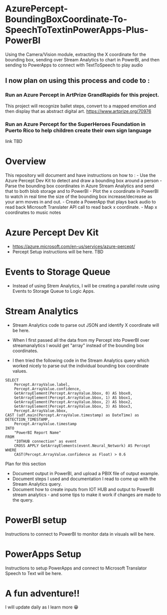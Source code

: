 # AzurePercept-BoundingBoxCoordinate-To-SpeechToTextinPowerApps-Plus-PowerBI
Using the Camera/Vision module, extracting the X coordinate for the bounding box, sending over Stream Analytics to chart in PowerBI, and then sending to PowerApps to connect with TextToSpeech to play audio

## I now plan on using this process and code to :
### Run an Azure Percept in ArtPrize GrandRapids for this project.  
This project will recognize ballet steps, convert to a mapped emotion and then display that as abstract digital art. 
https://www.artprize.org/70976
### Run an Azure Percept for the SuperHeroes Foundation in Puerto Rico to help children create their own sign language
link TBD

# Overview
This repository will document and have instructions on how to :
     - Use the Azure Percept Dev Kit to detect and draw a bounding box around a person
     - Parse the bounding box coordinates in Azure Stream Analytics and send that to both blob storage and to PowerBI
     - Plot the x coordinate in PowerBI to watch in real time the size of the bounding box increase/decrease as your arm moves in and out.
     - Create a PowerApp that plays back audio to read back Microsoft Translater API call to read back x coordinate.
     - Map x coordinates to music notes 
# Azure Percept Dev Kit
- https://azure.microsoft.com/en-us/services/azure-percept/
- Percept Setup instructions will be here.  TBD

# Events to Storage Queue
- Instead of using Strem Analytics, I will be creating a parallel route using Events to Storage Queue to Logic Apps.

# Stream Analytics
- Stream Analytics code to parse out JSON and identify X coordinate will be here.
      
- When I first passed all the data from my Percept into PowerBI over streamanalytics I would get "array" instead of the bounding box coordinates.
- I then tried the following code in the Stream Analytics query which worked nicely to parse out the individual bounding box coordinate values.

```
SELECT
    Percept.ArrayValue.label,
    Percept.ArrayValue.confidence,
    GetArrayElement(Percept.ArrayValue.bbox, 0) AS bbox0,
    GetArrayElement(Percept.ArrayValue.bbox, 1) AS bbox1,
    GetArrayElement(Percept.ArrayValue.bbox, 2) AS bbox2,
    GetArrayElement(Percept.ArrayValue.bbox, 3) AS bbox3,
    Percept.ArrayValue.bbox,
CAST (udf.main(Percept.ArrayValue.timestamp) as DateTime) as DETECTION_TIMESTAMP,
    Percept.ArrayValue.timestamp
INTO
    "PowerBI Report Name"
FROM
    "IOTHUB connection" as event
    CROSS APPLY GetArrayElements(event.Neural_Network) AS Percept
WHERE
    CAST(Percept.ArrayValue.confidence as Float) > 0.6
```  

Plan for this section
- Document output in PowerBI, and upload a PBIX file of output example.
- Document steps I used and documentation I read to come up with the Stream Analytics query.
- Document how to create inputs from IOT HUB and output to PowerBI stream analytics - and some tips to make it work if changes are made to the query.

# PowerBI setup
Instructions to connect to PowerBI to monitor data in visuals will be here.

# PowerApps Setup
Instructions to setup PowerApps and connect to Microsoft Translator Speech to Text will be here.

# A fun adventure!!
I will update daily as I learn more 😁
